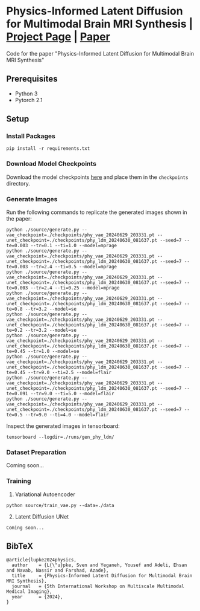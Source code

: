# Physics-Informed Latent Diffusion for Multimodal Brain MRI Synthesis | [Project Page](https://sven-luepke.github.io/phy-ldm-mri/) | [Paper](https://arxiv.org/abs/2409.13532)

Code for the paper "Physics-Informed Latent Diffusion for Multimodal Brain MRI Synthesis"

## Prerequisites
- Python 3
- Pytorch 2.1

## Setup

### Install Packages
```
pip install -r requirements.txt
```

### Download Model Checkpoints
Download the model checkpoints [here](https://drive.google.com/drive/folders/1MmBI_DKFBgfpPQJgUtjH4Y2qVGHu4TMR?usp=drive_link) and place them in the `checkpoints` directory.

### Generate Images
Run the following commands to replicate the generated images shown in the paper:
```
python ./source/generate.py --vae_checkpoint=./checkpoints/phy_vae_20240629_203331.pt --unet_checkpoint=./checkpoints/phy_ldm_20240630_081637.pt --seed=7 --te=0.003 --tr=0.1 --ti=1.0 --model=mprage
python ./source/generate.py --vae_checkpoint=./checkpoints/phy_vae_20240629_203331.pt --unet_checkpoint=./checkpoints/phy_ldm_20240630_081637.pt --seed=7 --te=0.003 --tr=2.4 --ti=0.5 --model=mprage
python ./source/generate.py --vae_checkpoint=./checkpoints/phy_vae_20240629_203331.pt --unet_checkpoint=./checkpoints/phy_ldm_20240630_081637.pt --seed=7 --te=0.003 --tr=2.4 --ti=0.25 --model=mprage
python ./source/generate.py --vae_checkpoint=./checkpoints/phy_vae_20240629_203331.pt --unet_checkpoint=./checkpoints/phy_ldm_20240630_081637.pt --seed=7 --te=0.8 --tr=3.2 --model=se
python ./source/generate.py --vae_checkpoint=./checkpoints/phy_vae_20240629_203331.pt --unet_checkpoint=./checkpoints/phy_ldm_20240630_081637.pt --seed=7 --te=0.2 --tr=3.2 --model=se
python ./source/generate.py --vae_checkpoint=./checkpoints/phy_vae_20240629_203331.pt --unet_checkpoint=./checkpoints/phy_ldm_20240630_081637.pt --seed=7 --te=0.45 --tr=1.0 --model=se
python ./source/generate.py --vae_checkpoint=./checkpoints/phy_vae_20240629_203331.pt --unet_checkpoint=./checkpoints/phy_ldm_20240630_081637.pt --seed=7 --te=0.45 --tr=9.0 --ti=2.5 --model=flair
python ./source/generate.py --vae_checkpoint=./checkpoints/phy_vae_20240629_203331.pt --unet_checkpoint=./checkpoints/phy_ldm_20240630_081637.pt --seed=7 --te=0.091 --tr=9.0 --ti=5.0 --model=flair
python ./source/generate.py --vae_checkpoint=./checkpoints/phy_vae_20240629_203331.pt --unet_checkpoint=./checkpoints/phy_ldm_20240630_081637.pt --seed=7 --te=0.5 --tr=9.0 --ti=4.0 --model=flair
```
Inspect the generated images in tensorboard:
```
tensorboard --logdir=./runs/gen_phy_ldm/
```

### Dataset Preparation
Coming soon...

### Training
1. Variational Autoencoder
```
python source/train_vae.py --data=./data
```
2. Latent Diffusion UNet
```
Coming soon...
```

## BibTeX
```
@article{lupke2024physics,
  author    = {L{\"u}pke, Sven and Yeganeh, Yousef and Adeli, Ehsan and Navab, Nassir and Farshad, Azade},
  title     = {Physics-Informed Latent Diffusion for Multimodal Brain MRI Synthesis},
  journal   = {5th International Workshop on Multiscale Multimodal Medical Imaging},
  year      = {2024},
}
```
